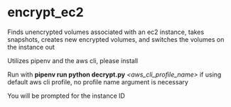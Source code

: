 # encrypt_ec2
Finds unencrypted volumes associated with an ec2 instance, takes snapshots, creates new encrypted volumes, and switches the volumes on the instance out

Utilizes pipenv and the aws cli, please install

Run with **pipenv run python decrypt.py** *<aws_cli_profile_name>*
if using default aws cli profile, no profile name argument is necessary

You will be prompted for the instance ID 
